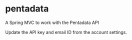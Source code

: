 # pentadata

A Spring MVC to work with the Pentadata API

Update the API key and email ID from the account settings.
